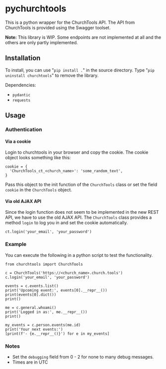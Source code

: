 # pychurchtools

This is a python wrapper for the ChurchTools API.
The API from ChurchTools is provided using the Swagger toolset.

__Note:__ This library is WIP.
Some endpoints are not implemented at all and the others are only partly
implemented.

## Installation

To install, you can use "`pip install .`" in the source directory.
Type "`pip uninstall churchtools`" to remove the library.

Dependencies:

- `pydantic`
- `requests`

## Usage

### Authentication

#### Via a cookie

Login to churchtools in your browser and copy the cookie.
The cookie object looks something like this:

```python3
cookie = {
  'ChurchTools_ct_<church_name>': 'some_random_text',
}
```

Pass this object to the init function of the `ChurchTools` class or set the
field `cookie` in the `ChurchTools` object.

#### Via old AJAX API

Since the login function does not seem to be implemented in the new REST API, we
have to use the old AJAX API.
The `ChurchTools` class provides a method `login` to log you in and set the
cookie automatically.

```python3
ct.login('your_email', 'your_password')
```

### Example

You can execute the following in a python script to test the functionality.

```python3
from churchtools import ChurchTools

c = ChurchTools('https://<church_name>.church.tools')
c.login('your_email', 'your_password')

events = c.events.list()
print('Upcoming event:', events[0].__repr__())
print(events[0].dict())
print()

me = c.general.whoami()
print('Logged in as:', me.__repr__())
print()

my_events = c.person.events(me.id)
print('Your next events:')
[print(f'- {e.__repr__()}') for e in my_events]
```

### Notes

- Set the `debugging` field from 0 - 2 for none to many debug messages.
- Times are in UTC
